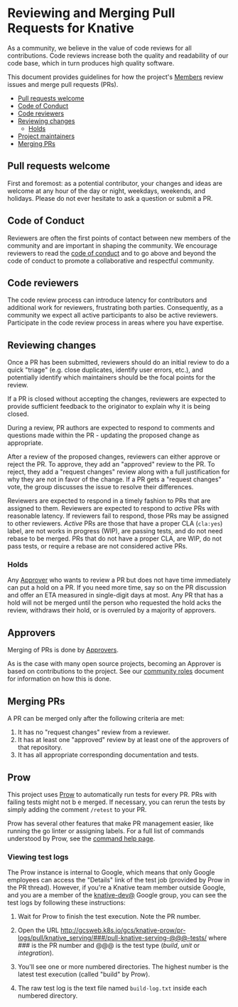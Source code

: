 # Reviewing and Merging Pull Requests for Knative

As a community, we believe in the value of code reviews for all contributions.
Code reviews increase both the quality and readability of our code base, which
in turn produces high quality software.

This document provides guidelines for how the project's
[Members](ROLES.md#member) review issues and merge pull requests (PRs).

*   [Pull requests welcome](#pull-requests-welcome)
*   [Code of Conduct](#code-of-conduct)
*   [Code reviewers](#code-reviewers)
*   [Reviewing changes](#reviewing-changes)
    *   [Holds](#holds)
*   [Project maintainers](#project-maintainers)
*   [Merging PRs](#merging-prs)

## Pull requests welcome

First and foremost: as a potential contributor, your changes and ideas are
welcome at any hour of the day or night, weekdays, weekends, and holidays.
Please do not ever hesitate to ask a question or submit a PR.

## Code of Conduct

Reviewers are often the first points of contact between new members of the
community and are important in shaping the community. We encourage reviewers
to read the [code of conduct](community/CODE-OF-CONDUCT.md) and to go above and beyond
the code of conduct to promote a collaborative and respectful community.

## Code reviewers

The code review process can introduce latency for contributors and additional
work for reviewers, frustrating both parties. Consequently, as a community
we expect all active participants to also be active reviewers. Participate in
the code review process in areas where you have expertise.

## Reviewing changes

Once a PR has been submitted, reviewers should do an initial review to do a
quick "triage" (e.g. close duplicates, identify user errors, etc.), and
potentially identify which maintainers should be the focal points for the
review.

If a PR is closed without accepting the changes, reviewers are expected to
provide sufficient feedback to the originator to explain why it is being closed.

During a review, PR authors are expected to respond to comments and questions
made within the PR - updating the proposed change as appropriate.

After a review of the proposed changes, reviewers can either approve or reject
the PR. To approve, they add an "approved" review to the PR. To reject, they
add a "request changes" review along with a full justification for why they
are not in favor of the change. If a PR gets a "request changes" vote, the
group discusses the issue to resolve their differences.

Reviewers are expected to respond in a timely fashion to PRs that are assigned
to them. Reviewers are expected to respond to *active* PRs with reasonable
latency. If reviewers fail to respond, those PRs may be assigned to other
reviewers. *Active* PRs are those that have a proper CLA (`cla:yes`) label, are
not works in progress (WIP), are passing tests, and do not need rebase to be
merged. PRs that do not have a proper CLA, are WIP, do not pass tests, or
require a rebase are not considered active PRs.

### Holds

Any [Approver](ROLES.md#approver) who wants to review a PR but does not have
time immediately can put a hold on a PR. If you need more time, say so on the
PR discussion and offer an ETA measured in single-digit days at most. Any PR
that has a hold will not be merged until the person who requested the hold
acks the review, withdraws their hold, or is overruled by a majority of
approvers.

## Approvers

Merging of PRs is done by [Approvers](ROLES.md#approver).

As is the case with many open source projects, becoming an Approver is based
on contributions to the project. See our [community roles](ROLES.md) document for
information on how this is done.

## Merging PRs

A PR can be merged only after the following criteria are met:

1.  It has no "request changes" review from a reviewer.
1.  It has at least one "approved" review by at least one of the approvers of
    that repository.
1.  It has all appropriate corresponding documentation and tests.

## Prow

This project uses
[Prow](https://github.com/kubernetes/test-infra/tree/master/prow) to
automatically run tests for every PR. PRs with failing tests might not b
e merged. If necessary, you can rerun the tests by simply adding the comment
`/retest` to your PR.

Prow has several other features that make PR management easier, like running the
go linter or assigning labels. For a full list of commands understood by Prow,
see the [command help
page](https://prow-internal.gcpnode.com/command-help?repo=knative%2Fknative).

### Viewing test logs

The Prow instance is internal to Google, which means that only Google
employees can access the "Details" link of the test job (provided by
Prow in the PR thread). However, if you're a Knative team member outside
Google, and you are a member of the
[knative-dev@](https://groups.google.com/forum/#!forum/knative-dev)
Google group, you can see the test logs by following these instructions:

1. Wait for Prow to finish the test execution. Note the PR number.

2. Open the URL http://gcsweb.k8s.io/gcs/knative-prow/pr-logs/pull/knative_serving/###/pull-knative-serving-@@@-tests/
where ### is the PR number and @@@ is the test type (_build_, _unit_ or _integration_).

3. You'll see one or more numbered directories. The highest number is the latest
test execution (called "build" by Prow).

4. The raw test log is the text file named `build-log.txt` inside each numbered
directory.
